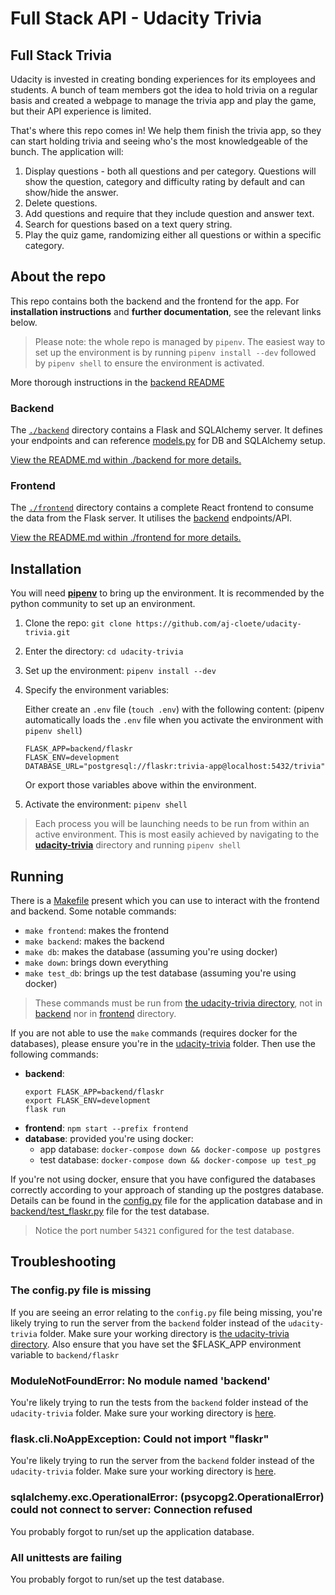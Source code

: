 # Full Stack API - Udacity Trivia

## Full Stack Trivia

Udacity is invested in creating bonding experiences for its employees and students.
A bunch of team members got the idea to hold trivia on a regular basis and created a webpage
to manage the trivia app and play the game, but their API experience is limited.

That's where this repo comes in! We help them finish the trivia app, so they can start holding trivia
and seeing who's the most knowledgeable of the bunch. The application will:

1) Display questions - both all questions and per category.
   Questions will show the question, category and difficulty rating by default and can show/hide the answer.
2) Delete questions.
3) Add questions and require that they include question and answer text.
4) Search for questions based on a text query string.
5) Play the quiz game, randomizing either all questions or within a specific category.


## About the repo

This repo contains both the backend and the frontend for the app.
For **installation instructions** and **further documentation**, see the relevant links below.

> Please note: the whole repo is managed by `pipenv`.
> The easiest way to set up the environment is by running `pipenv install --dev` followed by `pipenv shell` to ensure the environment is activated.

More thorough instructions in the [backend README](./backend/README.md)

### Backend

The [`./backend`](./backend) directory contains a Flask and SQLAlchemy server.
It defines your endpoints and can reference [models.py](./backend/models.py) for DB and SQLAlchemy setup.

[View the README.md within ./backend for more details.](./backend/README.md)

### Frontend

The [`./frontend`](./frontend) directory contains a complete React frontend to consume the data from the Flask server.
It utilises the [backend](./backend) endpoints/API.

[View the README.md within ./frontend for more details.](./frontend/README.md)

## Installation
You will need [**pipenv**](https://pipenv-fork.readthedocs.io/en/latest/) to bring up the environment.
It is recommended by the python community to set up an environment.

1. Clone the repo: `git clone https://github.com/aj-cloete/udacity-trivia.git`
2. Enter the directory: `cd udacity-trivia`
3. Set up the environment: `pipenv install --dev`
4. Specify the environment variables:

   Either create an `.env` file (`touch .env`) with the following content: (pipenv automatically loads the `.env` file when you activate the environment with `pipenv shell`)
   ```
   FLASK_APP=backend/flaskr
   FLASK_ENV=development
   DATABASE_URL="postgresql://flaskr:trivia-app@localhost:5432/trivia"
   ```
   Or export those variables above within the environment.
5. Activate the environment: `pipenv shell`

> Each process you will be launching needs to be run from within an active environment.
> This is most easily achieved by navigating to the [**udacity-trivia**](.) directory and running `pipenv shell`

## Running

There is a [Makefile](./Makefile) present which you can use to interact with the frontend and backend.
Some notable commands:
- `make frontend`: makes the frontend
- `make backend`: makes the backend
- `make db`: makes the database (assuming you're using docker)
- `make down`: brings down everything
- `make test_db`: brings up the test database (assuming you're using docker)
> These commands must be run from [the udacity-trivia directory](.), not in [backend](./backend) nor in [frontend](./frontend) directory.

If you are not able to use the `make` commands (requires docker for the databases), please ensure you're in the [udacity-trivia](.) folder.  Then use the following commands:
- **backend**:
  ```
  export FLASK_APP=backend/flaskr
  export FLASK_ENV=development
  flask run
  ```
- **frontend**: `npm start --prefix frontend`
- **database**: provided you're using docker:
  - app database: `docker-compose down && docker-compose up postgres`
  - test database: `docker-compose down && docker-compose up test_pg`

If you're not using docker, ensure that you have configured the databases correctly according to your approach of standing up the postgres database.
Details can be found in the [config.py](config.py) file for the application database
and in [backend/test_flaskr.py](./backend/test_flaskr.py) file for the test database.
> Notice the port number `54321` configured for the test database.

## Troubleshooting
### The config.py file is missing
If you are seeing an error relating to the `config.py` file being missing,
you're likely trying to run the server from the `backend` folder instead of
the `udacity-trivia` folder.  Make sure your working directory is [the udacity-trivia directory](.).
Also ensure that you have set the $FLASK_APP environment variable to `backend/flaskr`

### ModuleNotFoundError: No module named 'backend'
You're likely trying to run the tests from the `backend` folder instead of
the `udacity-trivia` folder.  Make sure your working directory is [here](.).

### flask.cli.NoAppException: Could not import "flaskr"
You're likely trying to run the server from the `backend` folder instead of
the `udacity-trivia` folder.  Make sure your working directory is [here](.).

### sqlalchemy.exc.OperationalError: (psycopg2.OperationalError) could not connect to server: Connection refused
You probably forgot to run/set up the application database.

### All unittests are failing
You probably forgot to run/set up the test database.
